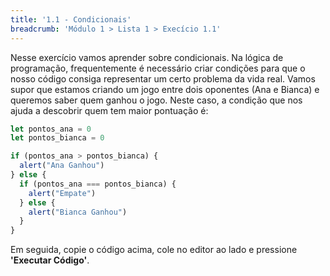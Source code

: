 ```yaml
---
title: '1.1 - Condicionais'
breadcrumb: 'Módulo 1 > Lista 1 > Execício 1.1'
---
```


Nesse exercício vamos aprender sobre condicionais. Na lógica de programação, frequentemente é necessário criar condições para que o nosso código consiga representar um certo problema da vida real. Vamos supor que estamos criando um jogo entre dois oponentes (Ana e Bianca) e queremos saber quem ganhou o jogo. Neste caso, a condição que nos ajuda a descobrir quem tem maior pontuação é:

```js
let pontos_ana = 0
let pontos_bianca = 0

if (pontos_ana > pontos_bianca) {
  alert("Ana Ganhou")
} else {
  if (pontos_ana === pontos_bianca) {
    alert("Empate")
  } else {
    alert("Bianca Ganhou")
  }
}
```

Em seguida, copie o código acima, cole no editor ao lado e pressione **'Executar Código'**.